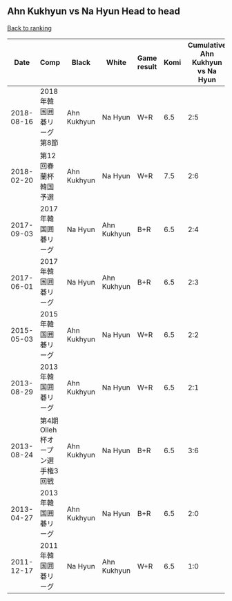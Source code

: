 ## Ahn Kukhyun vs Na Hyun Head to head

[Back to ranking](../../index.md)




| **Date** | **Comp** | **Black** | **White** | **Game result** | **Komi** | **Cumulative Ahn Kukhyun vs Na Hyun** | **Ahn Kukhyun streak** | **Na Hyun streak** | 
| --- | --- | --- | --- | --- | --- | --- | --- | --- |
| 2018-08-16 | 2018年韓国囲碁リーグ第8節 | Ahn Kukhyun | Na Hyun | W+R | 6.5 | 2:5 | 0 | 5 | 
| 2018-02-20 | 第12回春蘭杯韓国予選 | Ahn Kukhyun | Na Hyun | W+R | 7.5 | 2:6 | 0 | 6 | 
| 2017-09-03 | 2017年韓国囲碁リーグ | Na Hyun | Ahn Kukhyun | B+R | 6.5 | 2:4 | 0 | 4 | 
| 2017-06-01 | 2017年韓国囲碁リーグ | Na Hyun | Ahn Kukhyun | B+R | 6.5 | 2:3 | 0 | 3 | 
| 2015-05-03 | 2015年韓国囲碁リーグ | Ahn Kukhyun | Na Hyun | W+R | 6.5 | 2:2 | 0 | 2 | 
| 2013-08-29 | 2013年韓国囲碁リーグ | Ahn Kukhyun | Na Hyun | W+R | 6.5 | 2:1 | 0 | 1 | 
| 2013-08-24 | 第4期Olleh杯オープン選手権3回戦 | Ahn Kukhyun | Na Hyun | B+R | 6.5 | 3:6 | 1 | 0 | 
| 2013-04-27 | 2013年韓国囲碁リーグ | Ahn Kukhyun | Na Hyun | B+R | 6.5 | 2:0 | 2 | 0 | 
| 2011-12-17 | 2011年韓国囲碁リーグ | Na Hyun | Ahn Kukhyun | W+R | 6.5 | 1:0 | 1 | 0 |




